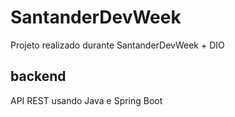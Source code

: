 # SantanderDevWeek
Projeto realizado durante SantanderDevWeek + DIO

## backend
API REST usando Java e Spring Boot
